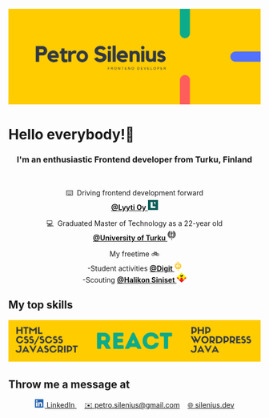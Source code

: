 [![Petro Silenius - Frontend Developer](https://raw.githubusercontent.com/PetroSilenius/PetroSilenius/master/images/README-header.png)](https://www.silenius.dev)

# Hello everybody!👋
<h3 align="center">
 <b>I'm an enthusiastic Frontend developer from Turku, Finland</b>
</h3>
<br/>

<p align="center">
 ⌨️&nbsp;&nbsp;Driving frontend development forward<br/>
 <a href="https://www.lyyti.com"><b>@Lyyti Oy </b>
 <img src="https://github.com/PetroSilenius/PetroSilenius/blob/graduation-update/images/Lyyti-logo.jpeg"
      alt="Lyyti logo" height="20px" /></a>
</p>

<p align="center">
 💻&nbsp;&nbsp;Graduated Master of Technology as a 22-year old
 <br/>
 <a href="https://www.utu.fi/fi/opiskelijaksi/tieto-ja-viestintatekniikka-tekniikan-kandidaatti-ja-diplomi-insinoori-3-v-2-v">
  <b>@University of Turku </b>
  <img src="https://raw.githubusercontent.com/PetroSilenius/PetroSilenius/master/images/UniversityOfTurku-logo.png" alt="University of Turku logo" height="20px" />  </a>
</p>

<p align="center">
 My freetime 🚲
 <br/>
  -Student activities 
  <a href="https://www.digit.fi">
   <b>@Digit </b>
   <img src="https://raw.githubusercontent.com/PetroSilenius/PetroSilenius/master/images/Digit-logo.png" alt="Digit logo" height="20px">
  </a>
 <br />
  -Scouting 
  <a href="https://www.halsi.fi">
   <b>@Halikon Siniset </b>
   <img src="https://raw.githubusercontent.com/PetroSilenius/PetroSilenius/master/images/HalikonSiniset-logo.png" alt="Halikon Siniset logo" width="20px" />
  </a>
</p>

## My top skills
[![React, HTML, CSS/SCSS, JavaScrip, PHP, Wordpress, Java](https://raw.githubusercontent.com/PetroSilenius/PetroSilenius/master/images/Tech-skills.png)](https://www.silenius.dev)

## Throw me a message at
<p align="center">
 <a href="https://www.linkedin.com/in/petrosilenius">
  <img src="https://raw.githubusercontent.com/PetroSilenius/PetroSilenius/master/images/LinkedIn-logo.png" alt="LinkedIn logo" width="20px" />
  LinkedIn
 </a>
 &nbsp;&nbsp;&nbsp;
 <a href="mailto:petro.silenius@gmail.com">✉️ petro.silenius@gmail.com</a>&nbsp;&nbsp;&nbsp;
 <a href="https://www.silenius.dev">🌐 silenius.dev</a>
</p>
